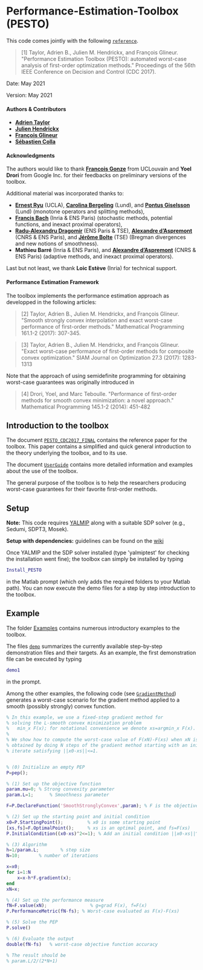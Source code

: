 # Performance-Estimation-Toolbox (PESTO)

This code comes jointly with the following [`reference`](PESTO_CDC2017_FINAL.pdf).

> [1] Taylor, Adrien B., Julien M. Hendrickx, and François Glineur. "Performance Estimation Toolbox (PESTO): automated worst-case analysis of first-order optimization methods." Proceedings of the 56th IEEE Conference on Decision and Control (CDC 2017).

Date:    May 2021

Version: May 2021

#### Authors & Contributors
- [**Adrien Taylor**](http://www.di.ens.fr/~ataylor/)
- [**Julien Hendrickx**](https://perso.uclouvain.be/julien.hendrickx/index.html)
- [**François Glineur**](https://perso.uclouvain.be/francois.glineur/)
- [**Sébastien Colla**](https://perso.uclouvain.be/sebastien.colla/)

#### Acknowledgments

The authors would like to thank [**Francois Gonze**](https://perso.uclouvain.be/francois.gonze/) from UCLouvain and **Yoel Drori** from Google Inc. for their feedbacks on preliminary versions of the toolbox.

Additional material was incorporated thanks to:
- [**Ernest Ryu**](https://www.math.ucla.edu/~eryu/) (UCLA), [**Carolina Bergeling**](http://www.control.lth.se/personnel/carolina-bergeling.html) (Lund), and [**Pontus Giselsson**](http://www.control.lth.se/personnel/pontus-giselsson/) (Lund) (monotone operators and splitting methods),
- [**Francis Bach**](https://www.di.ens.fr/~fbach/) (Inria & ENS Paris) (stochastic methods, potential functions, and inexact proximal operators),
- [**Radu-Alexandru Dragomir**](https://www.di.ens.fr/radu-alexandru.dragomir/) (ENS Paris & TSE), [**Alexandre d’Aspremont**](https://www.di.ens.fr/~aspremon/) (CNRS & ENS Paris), and [**Jérôme Bolte**](https://www.tse-fr.eu/people/jerome-bolte) (TSE) (Bregman divergences and new notions of smoothness).
- **Mathieu Barré** (Inria \& ENS Paris), and [**Alexandre d’Aspremont**](https://www.di.ens.fr/~aspremon/) (CNRS \& ENS Paris) (adaptive methods, and inexact proximal operators).

Last but not least, we thank **Loic Estève** (Inria) for technical support.

#### Performance Estimation Framework

The toolbox implements the performance estimation approach as developped in the following articles:
 > [2] Taylor, Adrien B., Julien M. Hendrickx, and François Glineur. "Smooth strongly convex interpolation and exact worst-case performance of first-order methods." Mathematical Programming 161.1-2 (2017): 307-345.

 > [3] Taylor, Adrien B., Julien M. Hendrickx, and François Glineur. "Exact worst-case performance of first-order methods for composite convex optimization." SIAM Journal on Optimization 27.3 (2017): 1283-1313

Note that the approach of using semidefinite programming for obtaining worst-case guarantees was originally introduced in

 > [4] Drori, Yoel, and Marc Teboulle. "Performance of first-order methods for smooth convex minimization: a novel approach." Mathematical Programming 145.1-2 (2014): 451-482

## Introduction to the toolbox

The document [`PESTO_CDC2017_FINAL`](PESTO_CDC2017_FINAL.pdf) contains the reference paper for the toolbox.
This paper contains a simplified and quick general introduction to the theory underlying the toolbox, and to its use.

The document [`UserGuide`](UserGuide.pdf) contains more detailed information and examples about the use of the toolbox.

The general purpose of the toolbox is to help the researchers producing worst-case guarantees for their favorite first-order methods.

## Setup

**Note:** This code requires [YALMIP](https://yalmip.github.io/) along with a suitable SDP solver (e.g., Sedumi, SDPT3, Mosek).

**Setup with dependencies:** guidelines can be found on the [wiki](https://github.com/AdrienTaylor/Performance-Estimation-Toolbox/wiki/Toolbox-(and-dependencies)-installation)

Once YALMIP and the SDP solver installed (type 'yalmiptest' for checking the installation went fine); the toolbox can simply be installed by typing
```Matlab
Install_PESTO
```
in the Matlab prompt (which only adds the required folders to your Matlab path).
You can now execute the demo files for a step by step introduction to the toolbox.


## Example

The folder [Examples](/Examples) contains numerous introductory examples to the toolbox.

The files [`demo`](demo.m) summarizes the currently available step-by-step demonstration files and their targets. As an example, the first demonstration file can be executed by typing
```Matlab
demo1
```
in the prompt.


Among the other examples, the following code (see [`GradientMethod`](/Examples/GradientMethod.m)) generates a worst-case scenario for the gradient method applied to a smooth (possibly strongly) convex function.

```Matlab
% In this example, we use a fixed-step gradient method for
% solving the L-smooth convex minimization problem
%   min_x F(x); for notational convenience we denote xs=argmin_x F(x).
%
% We show how to compute the worst-case value of F(xN)-F(xs) when xN is
% obtained by doing N steps of the gradient method starting with an initial
% iterate satisfying ||x0-xs||<=1.


% (0) Initialize an empty PEP
P=pep();

% (1) Set up the objective function
param.mu=0;	% Strong convexity parameter
param.L=1;      % Smoothness parameter

F=P.DeclareFunction('SmoothStronglyConvex',param); % F is the objective function

% (2) Set up the starting point and initial condition
x0=P.StartingPoint();		  % x0 is some starting point
[xs,fs]=F.OptimalPoint(); 	  % xs is an optimal point, and fs=F(xs)
P.InitialCondition((x0-xs)^2<=1); % Add an initial condition ||x0-xs||^2<= 1

% (3) Algorithm
h=1/param.L;		% step size
N=10;		% number of iterations

x=x0;
for i=1:N
    x=x-h*F.gradient(x);
end
xN=x;

% (4) Set up the performance measure
fN=F.value(xN);                % g=grad F(x), f=F(x)
P.PerformanceMetric(fN-fs); % Worst-case evaluated as F(x)-F(xs)

% (5) Solve the PEP
P.solve()

% (6) Evaluate the output
double(fN-fs)   % worst-case objective function accuracy

% The result should be
% param.L/2/(2*N+1)

```



 


